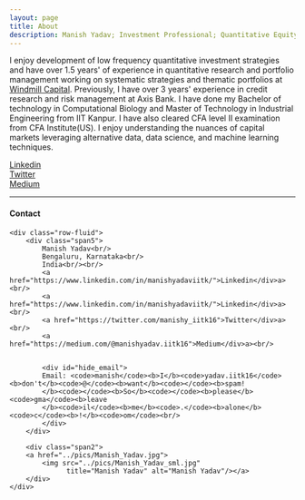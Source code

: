 ```yaml
---
layout: page
title: About
description: Manish Yadav; Investment Professional; Quantitative Equity Investing; IIT Kanpur
---
```


I enjoy development of low frequency quantitative investment strategies and have over 1.5 years' of experience in quantitative research and portfolio management working on systematic strategies and thematic portfolios at [Windmill Capital](https://windmillcapital.smallcase.com/). Previously, I have over 3 years' experience in credit research and risk management at Axis Bank. I have done my Bachelor of technology in Computational Biology and Master of Technology in Industrial Engineering from IIT Kanpur. I have also cleared CFA level II examination from CFA Institute(US). I enjoy understanding the nuances of capital markets leveraging alternative data, data science, and machine learning techniques. 


[Linkedin](https://www.linkedin.com/in/manishyadaviitk/)<br/>
[Twitter](https://twitter.com/manishy_iitk16)<br/>
[Medium](https://medium.com/@manishyadav.iitk16) <br/>


---

<div class="container">
<h4><a name="contact"></a>Contact</h4>

    <div class="row-fluid">
        <div class="span5">
            Manish Yadav<br/>
            Bengaluru, Karnataka<br/>
            India<br/><br/>
            <a href="https://www.linkedin.com/in/manishyadaviitk/">Linkedin</div>a><br/>
            <a href="https://www.linkedin.com/in/manishyadaviitk/">Linkedin</div>a><br/>
            <a href="https://twitter.com/manishy_iitk16">Twitter</div>a><br/>
            <a href="https://medium.com/@manishyadav.iitk16">Medium</div>a><br/>
                      

            <div id="hide_email">
            Email: <code>manish</code><b>I</b><code>yadav.iitk16</code><b>don't</b><code>@</code><b>want</b><code></code><b>spam!
            </b><code></code><b>So</b><code></code><b>please</b><code>gma</code><b>leave
            </b><code>il</code><b>me</b><code>.</code><b>alone</b><code>c</code><b>!</b><code>om</code><br/>
            </div>
        </div>

        <div class="span2">
        <a href="../pics/Manish_Yadav.jpg">
            <img src="../pics/Manish_Yadav_sml.jpg"
                  title="Manish Yadav" alt="Manish Yadav"/></a>
        </div>
    </div>
</div>
